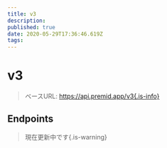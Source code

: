 ```yaml
---
title: v3
description:
published: true
date: 2020-05-29T17:36:46.619Z
tags:
---
```


# v3

> ベースURL: https://api.premid.app/v3{.is-info}


## Endpoints
> 現在更新中です{.is-warning}